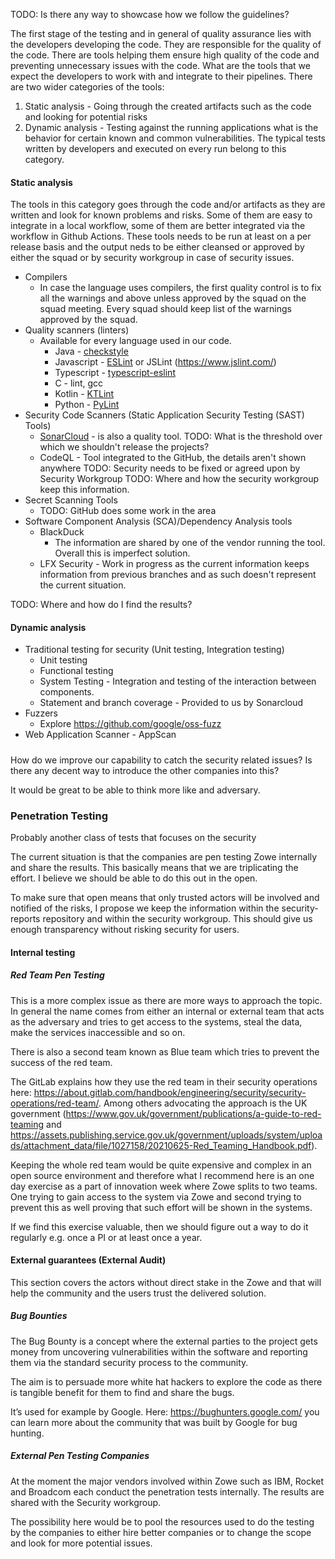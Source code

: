 TODO: Is there any way to showcase how we follow the guidelines?

The first stage of the testing and in general of quality assurance lies with the developers developing the code. They are responsible for the quality of the code. There are tools helping them ensure high quality of the code and preventing unnecessary issues with the code. What are the tools that we expect the developers to work with and integrate to their pipelines. There are two wider categories of the tools:

1) Static analysis - Going through the created artifacts such as the code and looking for potential risks
2) Dynamic analysis - Testing against the running applications what is the behavior for certain known and common vulnerabilities. The typical tests written by developers and executed on every run belong to this category. 

#### Static analysis

The tools in this category goes through the code and/or artifacts as they are written and look for known problems and risks. Some of them are easy to integrate in a local workflow, some of them are better integrated via the workflow in Github Actions. These tools needs to be run at least on a per release basis and the output neds to be either cleansed or approved by either the squad or by security workgroup in case of security issues. 

- Compilers
  - In case the language uses compilers, the first quality control is to fix all the warnings and above unless approved by the squad on the squad meeting. Every squad should keep list of the warnings approved by the squad. 
- Quality scanners (linters)
  - Available for every language used in our code. 
    - Java - [checkstyle](https://checkstyle.org/)
    - Javascript - [ESLint](https://eslint.org/) or JSLint (https://www.jslint.com/)
    - Typescript - [typescript-eslint](https://typescript-eslint.io/)
    - C - lint, gcc
    - Kotlin - [KTLint](https://github.com/pinterest/ktlint)
    - Python - [PyLint](https://pylint.org/)
- Security Code Scanners (Static Application Security Testing (SAST) Tools)
  - [SonarCloud](https://sonarcloud.io/organizations/zowe/projects) - is also a quality tool. 
    TODO: What is the threshold over which we shouldn't release the projects?
  - CodeQL - Tool integrated to the GitHub, the details aren't shown anywhere
    TODO: Security needs to be fixed or agreed upon by Security Workgroup 
    TODO: Where and how the security workgroup keep this information.
- Secret Scanning Tools
  - TODO: GitHub does some work in the area
- Software Component Analysis (SCA)/Dependency Analysis tools 
  - BlackDuck 
    - The information are shared by one of the vendor running the tool. Overall this is imperfect solution. 
  - LFX Security - Work in progress as the current information keeps information from previous branches and as such doesn't represent the current situation. 

TODO: Where and how do I find the results?

#### Dynamic analysis

- Traditional testing for security (Unit testing, Integration testing)
  - Unit testing
  - Functional testing 
  - System Testing - Integration and testing of the interaction between components. 
  - Statement and branch coverage - Provided to us by Sonarcloud
- Fuzzers
  - Explore https://github.com/google/oss-fuzz 
- Web Application Scanner - AppScan

#####

How do we improve our capability to catch the security related issues? 
Is there any decent way to introduce the other companies into this?

It would be great to be able to think more like and adversary. 

### Penetration Testing

Probably another class of tests that focuses on the security

The current situation is that the companies are pen testing Zowe internally and share the results. This basically means that we are triplicating the effort. I believe we should be able to do this out in the open. 

To make sure that open means that only trusted actors will be involved and notified of the risks, I propose we keep the information within the security-reports repository and within the security workgroup. This should give us enough transparency without risking security for users. 

#### Internal testing

##### Red Team Pen Testing 

This is a more complex issue as there are more ways to approach the topic. In general the name comes from either an internal or external team that acts as the adversary and tries to get access to the systems, steal the data, make the services inaccessible and so on. 

There is also a second team known as Blue team which tries to prevent the success of the red team. 

The GitLab explains how they use the red team in their security operations here: https://about.gitlab.com/handbook/engineering/security/security-operations/red-team/. Among others advocating the approach is the UK government (https://www.gov.uk/government/publications/a-guide-to-red-teaming and https://assets.publishing.service.gov.uk/government/uploads/system/uploads/attachment_data/file/1027158/20210625-Red_Teaming_Handbook.pdf). 

Keeping the whole red team would be quite expensive and complex in an open source environment and therefore what I recommend here is an one day exercise as a part of innovation week where Zowe splits to two teams. One trying to gain access to the system via Zowe and second trying to prevent this as well proving that such effort will be shown in the systems. 

If we find this exercise valuable, then we should figure out a way to do it regularly e.g. once a PI or at least once a year. 

#### External guarantees (External Audit)

This section covers the actors without direct stake in the Zowe and that will help the community and the users trust the delivered solution. 

##### Bug Bounties

The Bug Bounty is a concept where the external parties to the project gets money from uncovering vulnerabilities within the software and reporting them via the standard security process to the community. 

The aim is to persuade more white hat hackers to explore the code as there is tangible benefit for them to find and share the bugs. 

It’s used for example by Google. Here: https://bughunters.google.com/ you can learn more about the community that was built by Google for bug hunting. 

##### External Pen Testing Companies

At the moment the major vendors involved within Zowe such as IBM, Rocket and Broadcom each conduct the penetration tests internally. The results are shared with the Security workgroup. 

The possibility here would be to pool the resources used to do the testing by the companies to either hire better companies or to change the scope and look for more potential issues.  

